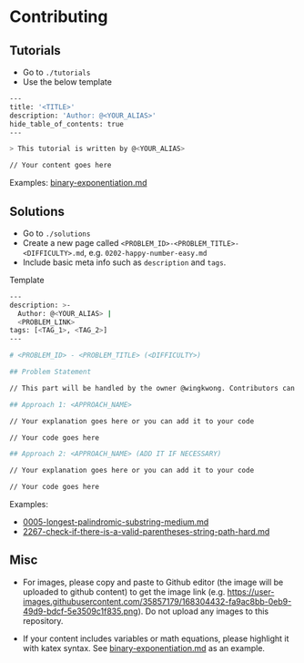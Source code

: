 # Contributing

## Tutorials

- Go to `./tutorials`
- Use the below template

```bash
---
title: '<TITLE>'
description: 'Author: @<YOUR_ALIAS>'
hide_table_of_contents: true
---

> This tutorial is written by @<YOUR_ALIAS>

// Your content goes here
```

Examples: [binary-exponentiation.md](https://raw.githubusercontent.com/wingkwong/leetcode-the-hard-way/main/tutorials/math/number-theory/binary-exponentiation.md)


## Solutions

- Go to `./solutions`
- Create a new page called `<PROBLEM_ID>-<PROBLEM_TITLE>-<DIFFICULTY>.md`, e.g. `0202-happy-number-easy.md`
- Include basic meta info such as `description` and `tags`. 

Template

```bash
---
description: >-
  Author: @<YOUR_ALIAS> |
  <PROBLEM_LINK>
tags: [<TAG_1>, <TAG_2>] 
---

# <PROBLEM_ID> - <PROBLEM_TITLE> (<DIFFICULTY>)

## Problem Statement

// This part will be handled by the owner @wingkwong. Contributors can leave it blank.

## Approach 1: <APPROACH_NAME>

// Your explanation goes here or you can add it to your code

// Your code goes here

## Approach 2: <APPROACH_NAME> (ADD IT IF NECESSARY)

// Your explanation goes here or you can add it to your code

// Your code goes here
```

Examples: 

- [0005-longest-palindromic-substring-medium.md](https://raw.githubusercontent.com/wingkwong/leetcode-the-hard-way/main/solutions/0000-0099/0005-longest-palindromic-substring-medium.md)
- [2267-check-if-there-is-a-valid-parentheses-string-path-hard.md](https://raw.githubusercontent.com/wingkwong/leetcode-the-hard-way/main/solutions/2200-2299/2267-check-if-there-is-a-valid-parentheses-string-path-hard.md)

## Misc

- For images, please copy and paste to Github editor (the image will be uploaded to github content) to get the image link (e.g. https://user-images.githubusercontent.com/35857179/168304432-fa9ac8bb-0eb9-49d9-bdcf-5e3509c1f835.png). Do not upload any images to this repository.

- If your content includes variables or math equations, please highlight it with katex syntax. See [binary-exponentiation.md](https://raw.githubusercontent.com/wingkwong/leetcode-the-hard-way/main/tutorials/math/number-theory/binary-exponentiation.md) as an example.